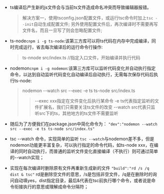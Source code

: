 - ts编译后产生新的js文件会与当前ts文件造成命名冲突而导致编辑器报错。
  >解决方案一，使用tsconfig.json配置文件，或运行tsc命令时加上```tsc --init```自动生成配置文件;
  >另外使用配置文件后，再次编译时不需要再写文件名，而且一旦写了则会忽略配置文件;

- ts-node```cnpm i -g ts-node```:该第三方库可以将ts代码在内存中完成编译，同时完成运行，省去每次编译后的运行命令行操作:
  >ts-nnode src/index.ts    //指定入口文件，开始编译并执行代码
- nodemon```cnpm i -g nodemon```:该第三方库可以监听代码变化并自动执行指定命令，以达到自动监听代码变化自动编译后自动执行，无需每次保存代码后执行ts-node:
  >nodemon --watch src --exec -e ts ts-node src/index.ts
    >>--exec xxx指定在文件变化后执行某命令
    >>-e ts代表指定监听的文件扩展名，我们只需要关注ts文件的改变
    >>--watch src代表只监听src下的ts，其他地方的ts文件不需要监听
- 随后为了方便我们在package.json中简化命令为：
```"dev":"nodemon --watch src --exec -e ts ts-node src/index.ts"```

- tsc --watch 命令，实现简单的监听
```tsc --watch```与nodemon差不多，但是nodemon功能更丰富复杂，可以执行指定的命令代码，如ts-node xxx，在编译的同时自动执行，而普通的监听文件变化直接编译（不执行）则可通过简单的--watch实现；

- 实现在每次编译时删除原有文件再重新生成新的文件
```"build":"rd /s /q dist & tsc"```
rd是删除空文件的意思，/s是包括非空文件，/q是在删除时的询问自动填yes，dist指定目录，最后&代表在tsc前执行哪个命令，或者说是命令衔接执行的意思或理解成命令分隔符；